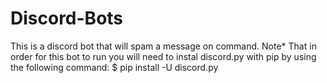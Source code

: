 # Discord-Bots
This is a discord bot that will spam a message on command.
Note*
That in order for this bot to run you will need to instal discord.py with pip
by using the following command: $ pip install -U discord.py
